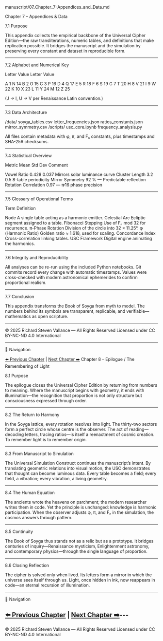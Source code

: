  manuscript/07_Chapter_7-Appendices_and_Data.md

Chapter 7 – Appendices & Data

7.1 Purpose

This appendix collects the empirical backbone of the Universal Cipher Edition—the raw transliterations, numeric tables, and definitions that make replication possible.  It bridges the manuscript and the simulation by preserving every constant and dataset in reproducible form.


---

7.2 Alphabet and Numerical Key

Letter	Value	Letter	Value

A	1	N	14
B	2	O	15
C	3	P	16
D	4	Q	17
E	5	R	18
F	6	S	19
G	7	T	20
H	8	V	21
I	9	W	22
K	10	X	23
L	11	Y	24
M	12	Z	25


(J → I, U → V per Renaissance Latin convention.)


---

7.3 Data Architecture

/data/
   soyga_tables.csv
   letter_frequencies.json
   ratios_constants.json
   mirror_symmetry.csv
/scripts/
   usc_core.ipynb
   frequency_analysis.py

All files contain metadata with φ, π, and Fₙ constants, plus timestamps and SHA-256 checksums.


---

7.4 Statistical Overview

Metric	Mean	Std Dev	Comment

Vowel Ratio	0.428	0.037	Mirrors solar luminance curve
Cluster Length	3.2	0.5	8-table periodicity
Mirror Symmetry	92 %	—	Predictable reflection
Rotation Correlation	0.97	—	π⁄16 phase precision



---

7.5 Glossary of Operational Terms

Term	Definition

Node	A single table acting as a harmonic emitter.
Celestial Arc	Ecliptic segment assigned to a table.
Fibonacci Stepping	Use of Fₙ mod 32 for recurrence.
π-Phase Rotation	Division of the circle into 32 × 11.25°.
φ (Harmonic Ratio)	Golden ratio ≈ 1.618, used for scaling.
Concordance Index	Cross-correlation linking tables.
USC Framework	Digital engine animating the harmonics.



---

7.6 Integrity and Reproducibility

All analyses can be re-run using the included Python notebooks.
Git commits record every change with automatic timestamps.
Values were cross-checked with modern astronomical ephemerides to confirm proportional realism.


---

7.7 Conclusion

This appendix transforms the Book of Soyga from myth to model.
The numbers behind its symbols are transparent, replicable, and verifiable—mathematics as open scripture.


---

© 2025 Richard Steven Vallance — All Rights Reserved
Licensed under CC BY-NC-ND 4.0 International


---

🔗 Navigation

[⬅️ Previous Chapter](06_Chapter_6-Star_Maps_and_Celestial_Overlays.md) | [Next Chapter ➡️](08_Epilogue-The_Remembering_of_Light.md)
Chapter 8 – Epilogue / The Remembering of Light

8.1 Purpose

The epilogue closes the Universal Cipher Edition by returning from numbers to meaning.
Where the manuscript begins with geometry, it ends with illumination—the recognition that proportion is not only structure but consciousness expressed through order.


---

8.2 The Return to Harmony

In the Soyga lattice, every rotation resolves into light.
The thirty-two sectors form a perfect circle whose centre is the observer.
The act of reading—decoding letters, tracing ratios—is itself a reenactment of cosmic creation.
To remember light is to remember origin.


---

8.3 From Manuscript to Simulation

The Universal Simulation Construct continues the manuscript’s intent.
By translating geometric relations into visual motion, the USC demonstrates that thought can become luminous data.
Every table becomes a field; every field, a vibration; every vibration, a living geometry.


---

8.4 The Human Equation

The ancients wrote the heavens on parchment; the modern researcher writes them in code.
Yet the principle is unchanged: knowledge is harmonic participation.
When the observer adjusts φ, π, and Fₙ in the simulation, the cosmos answers through pattern.


---

8.5 Continuity

The Book of Soyga thus stands not as a relic but as a prototype.
It bridges centuries of inquiry—Renaissance mysticism, Enlightenment astronomy, and contemporary physics—through the single language of proportion.


---

8.6 Closing Reflection

The cipher is solved only when lived.
Its letters form a mirror in which the universe sees itself through us.
Light, once hidden in ink, now reappears in code—an eternal recursion of illumination.


---
🔗 Navigation

[⬅️ Previous Chapter](07_Chapter_7-Appendices_and_Data.md) | [Next Chapter ➡️](09_Chapter_9-Manuscript_Methodology.md)---
---

© 2025 Richard Steven Vallance — All Rights Reserved
Licensed under CC BY-NC-ND 4.0 International
